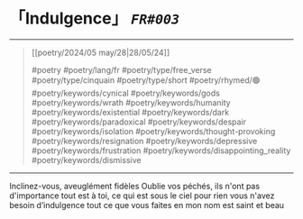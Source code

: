 # 「Indulgence」 *`FR#003`*

---

> [[poetry/2024/05 may/28|28/05/24]]
> 
> #poetry 
> #poetry/lang/fr 
> #poetry/type/free_verse #poetry/type/cinquain #poetry/type/short 
> #poetry/rhymed/🟢 
> #poetry/keywords/cynical #poetry/keywords/gods #poetry/keywords/wrath #poetry/keywords/humanity #poetry/keywords/existential #poetry/keywords/dark #poetry/keywords/paradoxical #poetry/keywords/despair #poetry/keywords/isolation #poetry/keywords/thought-provoking #poetry/keywords/resignation #poetry/keywords/depressive #poetry/keywords/frustration #poetry/keywords/disappointing_reality #poetry/keywords/dismissive 

---

Inclinez-vous, aveuglément fidèles
Oublie vos péchés, ils n'ont pas d'importance
tout est à toi, ce qui est sous le ciel
pour rien vous n'avez besoin d’indulgence
tout ce que vous faites en mon nom est saint et beau